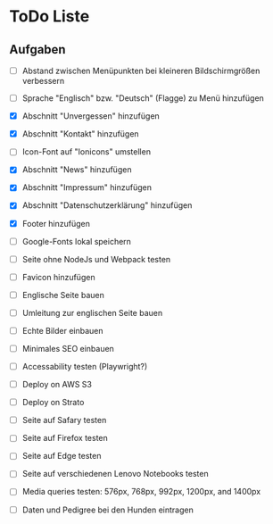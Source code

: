 # ToDo Liste

## Aufgaben

- [ ] Abstand zwischen Menüpunkten bei kleineren Bildschirmgrößen verbessern
- [ ] Sprache "Englisch" bzw. "Deutsch" (Flagge) zu Menü hinzufügen
- [x] Abschnitt "Unvergessen" hinzufügen
- [x] Abschnitt "Kontakt" hinzufügen
- [ ] Icon-Font auf "Ionicons" umstellen
- [x] Abschnitt "News" hinzufügen
- [x] Abschnitt "Impressum" hinzufügen
- [x] Abschnitt "Datenschutzerklärung" hinzufügen
- [x] Footer hinzufügen
- [ ] Google-Fonts lokal speichern
- [ ] Seite ohne NodeJs und Webpack testen
- [ ] Favicon hinzufügen
- [ ] Englische Seite bauen
- [ ] Umleitung zur englischen Seite bauen
- [ ] Echte Bilder einbauen
- [ ] Minimales SEO einbauen
- [ ] Accessability testen (Playwright?)
- [ ] Deploy on AWS S3
- [ ] Deploy on Strato
- [ ] Seite auf Safary testen
- [ ] Seite auf Firefox testen
- [ ] Seite auf Edge testen
- [ ] Seite auf verschiedenen Lenovo Notebooks testen
- [ ] Media queries testen: 576px, 768px, 992px, 1200px, and 1400px
- [ ] Daten und Pedigree bei den Hunden eintragen

